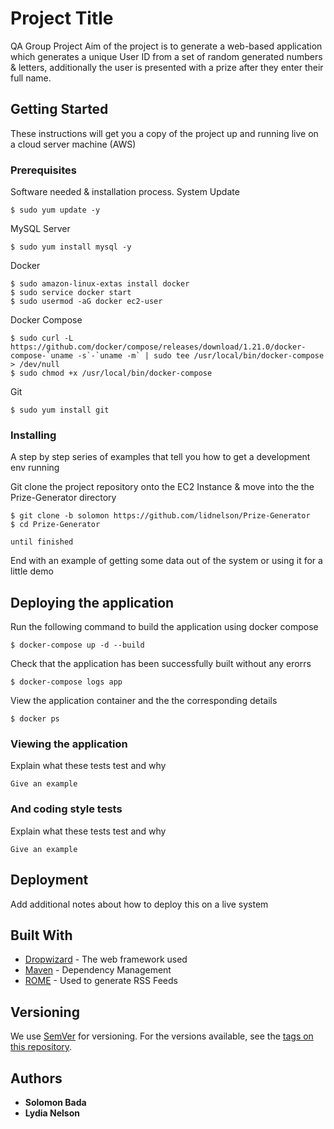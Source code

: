 # Project Title

QA Group Project 
Aim of the project is to generate a web-based application which generates a unique User ID from a set of random generated numbers & letters, additionally the user is presented with a prize after they enter their full name.

## Getting Started

These instructions will get you a copy of the project up and running live on a cloud server machine (AWS)

### Prerequisites
Software needed & installation process.
System Update
```
$ sudo yum update -y
```
MySQL Server
```
$ sudo yum install mysql -y
```
Docker
```
$ sudo amazon-linux-extas install docker
$ sudo service docker start
$ sudo usermod -aG docker ec2-user
```
Docker Compose
```
$ sudo curl -L https://github.com/docker/compose/releases/download/1.21.0/docker-compose-`uname -s`-`uname -m` | sudo tee /usr/local/bin/docker-compose > /dev/null
$ sudo chmod +x /usr/local/bin/docker-compose
```
Git
```
$ sudo yum install git
```

### Installing

A step by step series of examples that tell you how to get a development env running

Git clone the project repository onto the EC2 Instance & move into the the Prize-Generator directory

```
$ git clone -b solomon https://github.com/lidnelson/Prize-Generator
$ cd Prize-Generator
```

```
until finished
```

End with an example of getting some data out of the system or using it for a little demo

## Deploying the application

Run the following command to build the application using docker compose
```
$ docker-compose up -d --build
```
Check that the application has been successfully built without any erorrs
```
$ docker-compose logs app
```
View the application container and the the corresponding details
```
$ docker ps
```

### Viewing the application

Explain what these tests test and why

```
Give an example
```

### And coding style tests

Explain what these tests test and why

```
Give an example
```

## Deployment

Add additional notes about how to deploy this on a live system

## Built With

* [Dropwizard](http://www.dropwizard.io/1.0.2/docs/) - The web framework used
* [Maven](https://maven.apache.org/) - Dependency Management
* [ROME](https://rometools.github.io/rome/) - Used to generate RSS Feeds

## Versioning

We use [SemVer](http://semver.org/) for versioning. For the versions available, see the [tags on this repository](https://github.com/your/project/tags). 

## Authors

* **Solomon Bada**
* **Lydia Nelson**

